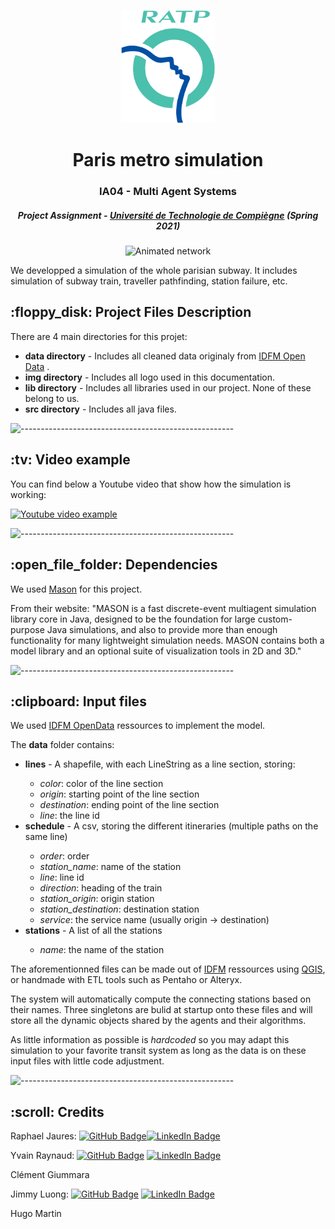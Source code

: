 <p align="center"> 
  <img src="img/ratp_logo.png" alt="Logo RATP" width="150px" height="181px">
</p>
<h1 align="center"> Paris metro simulation </h1>
<h3 align="center"> IA04 - Multi Agent Systems </h3>
<h5 align="center"> Project Assignment - <a href="https://www.utc.fr/">Université de Technologie de Compiègne</a> (Spring 2021) </h5>

<p align="center"> 
<img src="img/ratp_network.gif" alt="Animated network" height="382px">
</p>

<p>We developped a simulation of the whole parisian subway.
It includes simulation of subway train, traveller pathfinding, station failure, etc. </p>

<h2> :floppy_disk: Project Files Description</h2>

<p>There are 4 main directories for this projet:</p>
<ul>
  <li><b>data directory</b> - Includes all cleaned data originaly from <a href="https://data.iledefrance-mobilites.fr/pages/home/">IDFM Open Data</a> .</li>
  <li><b>img directory</b> - Includes all logo used in this documentation.</li>
  <li><b>lib directory</b> - Includes all libraries used in our project. None of these belong to us.</li>
  <li><b>src directory</b> - Includes all java files.</li>
</ul>

![-----------------------------------------------------](https://raw.githubusercontent.com/andreasbm/readme/master/assets/lines/grass.png)

<h2> :tv: Video example</h2>

<p>You can find below a Youtube video that show how the simulation is working:</p>

[![Youtube video example](http://img.youtube.com/vi/PBO92TN1FDQ/0.jpg)](https://www.youtube.com/watch?v=PBO92TN1FDQ?t=35s "Youtube video example")


![-----------------------------------------------------](https://raw.githubusercontent.com/andreasbm/readme/master/assets/lines/grass.png)

<h2> :open_file_folder: Dependencies</h2>

<p> We used <a href="https://cs.gmu.edu/~eclab/projects/mason/"> Mason</a> for this project. </p>

<p> From their website: "MASON is a fast discrete-event multiagent simulation library core in Java, designed to be the foundation for large custom-purpose Java simulations, and also to provide more than enough functionality for many lightweight simulation needs. 
MASON contains both a model library and an optional suite of visualization tools in 2D and 3D." </p>

![-----------------------------------------------------](https://raw.githubusercontent.com/andreasbm/readme/master/assets/lines/grass.png)

<h2> :clipboard: Input files</h2>

<p> We used <a href="https://data.iledefrance-mobilites.fr/pages/home/"> IDFM OpenData</a> ressources to implement the model. </p>
<p> The <b>data</b> folder contains:</p>
<ul>
  <li><b>lines</b> - A shapefile, with each LineString as a line section, storing:</li>
    <ul>
      <li><i>color</i>: color of the line section</li>
      <li><i>origin</i>: starting point of the line section</li>
      <li><i>destination</i>: ending point of the line section</li>
      <li><i>line</i>: the line id</li>
    </ul>
  <li><b>schedule</b> - A csv, storing the different itineraries (multiple paths on the same line)</li>
    <ul>
      <li><i>order</i>: order</li>
      <li><i>station_name</i>: name of the station</li>
      <li><i>line</i>: line id</li>
      <li><i>direction</i>: heading of the train</li>
      <li><i>station_origin</i>: origin station</li>
      <li><i>station_destination</i>: destination station</li>
      <li><i>service</i>: the service name (usually origin -> destination)</li>
    </ul>
  <li><b>stations</b> - A list of all the stations</li>
    <ul>
      <li><i>name</i>: the name of the station</li>
    </ul>
</ul>

<p>The aforementionned files can be made out of <a href="https://data.iledefrance-mobilites.fr/pages/home/">IDFM</a> ressources using <a href=" www.qgis.org">QGIS</a>, or handmade with ETL tools such as Pentaho or Alteryx.</p>

<p>The system will automatically compute the connecting stations based on their names. Three singletons are bulid at startup onto these files and will store all the dynamic objects shared by the agents and their algorithms.</p>

<p>As little information as possible is <i>hardcoded</i> so you may adapt this simulation to your favorite transit system as long as the data is on these input files with little code adjustment.</p>


![-----------------------------------------------------](https://raw.githubusercontent.com/andreasbm/readme/master/assets/lines/grass.png)

<!-- CREDITS -->
<h2 id="credits"> :scroll: Credits</h2>



Raphael Jaures: [![GitHub Badge](https://img.shields.io/badge/GitHub-100000?style=for-the-badge&logo=github&logoColor=white)](https://github.com/raelpha)[![LinkedIn Badge](https://img.shields.io/badge/LinkedIn-0077B5?style=for-the-badge&logo=linkedin&logoColor=white)](https://www.linkedin.com/in/raphaeljaures/)


Yvain Raynaud: [![GitHub Badge](https://img.shields.io/badge/GitHub-100000?style=for-the-badge&logo=github&logoColor=white)](https://github.com/Raynaudy)
[![LinkedIn Badge](https://img.shields.io/badge/LinkedIn-0077B5?style=for-the-badge&logo=linkedin&logoColor=white)](https://www.linkedin.com/in/yvain-raynaud/)

Clément Giummara

Jimmy Luong: [![GitHub Badge](https://img.shields.io/badge/GitHub-100000?style=for-the-badge&logo=github&logoColor=white)](https://github.com/Neaus77)
[![LinkedIn Badge](https://img.shields.io/badge/LinkedIn-0077B5?style=for-the-badge&logo=linkedin&logoColor=white)](https://www.linkedin.com/in/jimmy-luong-3a050b179/)

Hugo Martin

